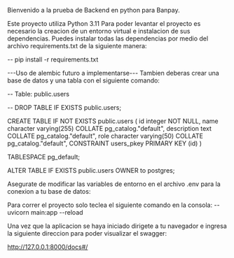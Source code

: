 Bienvenido a la prueba de Backend en python para Banpay.

Este proyecto utiliza Python 3.11
Para poder levantar el proyecto es necesario la creacion de un entorno virtual e instalacion de sus dependencias.
Puedes instalar todas las dependencias por medio del archivo requirements.txt de la siguiente manera:

 --  pip install -r requirements.txt


 ---Uso de alembic futuro a implementarse---
Tambien deberas crear una base de datos y una tabla con el siguiente comando:

-- Table: public.users

-- DROP TABLE IF EXISTS public.users;

CREATE TABLE IF NOT EXISTS public.users
(
    id integer NOT NULL,
    name character varying(255) COLLATE pg_catalog."default",
    description text COLLATE pg_catalog."default",
    role character varying(50) COLLATE pg_catalog."default",
    CONSTRAINT users_pkey PRIMARY KEY (id)
)

TABLESPACE pg_default;

ALTER TABLE IF EXISTS public.users
    OWNER to postgres;


Asegurate de modificar las variables de entorno en el archivo .env para la conexion a tu base de datos:


Para correr el proyecto solo teclea el siguiente comando en la consola:
--  uvicorn main:app --reload

Una vez que la aplicacion se haya iniciado dirigete a tu navegador e ingresa la siguiente direccion para poder visualizar el swagger:

http://127.0.0.1:8000/docs#/


